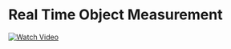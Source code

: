 # Real Time Object Measurement 

[![Watch Video](https://github.com/murtazahassan/Real-Time-Object-Measurement/blob/master/Thumbnail.gif)](https://youtu.be/aHW3Hl0XX1U)
